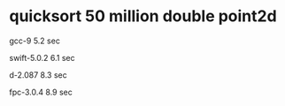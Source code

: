 quicksort 50 million double point2d
====================================

gcc-9 5.2 sec

swift-5.0.2  6.1 sec

d-2.087  8.3 sec

fpc-3.0.4  8.9 sec
